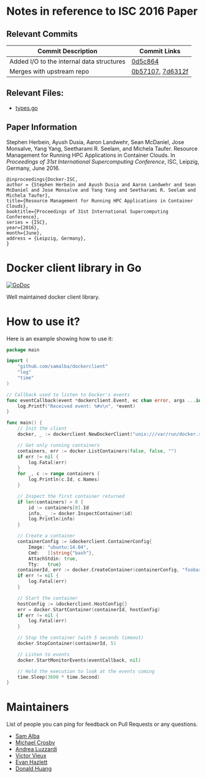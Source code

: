 # Notes in reference to ISC 2016 Paper
## Relevant Commits
Commit Description | Commit Links
----------- | ------------
Added I/O to the internal data structures | [0d5c864](https://github.com/SteVwonder/dockerclient/commit/0d5c864)
Merges with upstream repo | [0b57107](https://github.com/SteVwonder/dockerclient/commit/0b57107), [7d6312f](https://github.com/SteVwonder/dockerclient/commit/7d6312f)

## Relevant Files:
* [types.go](types.go)

## Paper Information
Stephen Herbein, Ayush Dusia, Aaron Landwehr, Sean McDaniel, Jose Monsalve, Yang Yang, Seetharami R. Seelam, and Michela Taufer. Resource Management for Running HPC Applications in Container Clouds. In _Proceedings of 31st International Supercomputing Conference_, ISC, Leipzig, Germany, June 2016.
```
@inproceedings{Docker-ISC,
author = {Stephen Herbein and Ayush Dusia and Aaron Landwehr and Sean McDaniel and Jose Monsalve and Yang Yang and Seetharami R. Seelam and Michela Taufer},
title={Resource Management for Running HPC Applications in Container Clouds},
booktitle={Proceedings of 31st International Supercomputing Conference},
series = {ISC},
year={2016},
month={June},
address = {Leipzig, Germany},
}
```

Docker client library in Go
===========================
[![GoDoc](http://godoc.org/github.com/samalba/dockerclient?status.png)](http://godoc.org/github.com/samalba/dockerclient)

Well maintained docker client library.

# How to use it?

Here is an example showing how to use it:

```go
package main

import (
	"github.com/samalba/dockerclient"
	"log"
	"time"
)

// Callback used to listen to Docker's events
func eventCallback(event *dockerclient.Event, ec chan error, args ...interface{}) {
	log.Printf("Received event: %#v\n", *event)
}

func main() {
	// Init the client
	docker, _ := dockerclient.NewDockerClient("unix:///var/run/docker.sock", nil)

	// Get only running containers
	containers, err := docker.ListContainers(false, false, "")
	if err != nil {
		log.Fatal(err)
	}
	for _, c := range containers {
		log.Println(c.Id, c.Names)
	}

	// Inspect the first container returned
	if len(containers) > 0 {
		id := containers[0].Id
		info, _ := docker.InspectContainer(id)
		log.Println(info)
	}

	// Create a container
	containerConfig := &dockerclient.ContainerConfig{
		Image: "ubuntu:14.04",
		Cmd:   []string{"bash"},
		AttachStdin: true,
		Tty:   true}
	containerId, err := docker.CreateContainer(containerConfig, "foobar")
	if err != nil {
		log.Fatal(err)
	}

	// Start the container
	hostConfig := &dockerclient.HostConfig{}
	err = docker.StartContainer(containerId, hostConfig)
	if err != nil {
		log.Fatal(err)
	}

	// Stop the container (with 5 seconds timeout)
	docker.StopContainer(containerId, 5)

	// Listen to events
	docker.StartMonitorEvents(eventCallback, nil)

	// Hold the execution to look at the events coming
	time.Sleep(3600 * time.Second)
}
```

# Maintainers

List of people you can ping for feedback on Pull Requests or any questions.

- [Sam Alba](https://github.com/samalba)
- [Michael Crosby](https://github.com/crosbymichael)
- [Andrea Luzzardi](https://github.com/aluzzardi)
- [Victor Vieux](https://github.com/vieux)
- [Evan Hazlett](https://github.com/ehazlett)
- [Donald Huang](https://github.com/donhcd)
